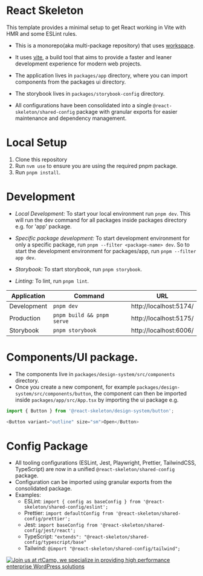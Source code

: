 # React Skeleton

This template provides a minimal setup to get React working in Vite with HMR and some ESLint rules.

- This is a monorepo(aka multi-package repository) that uses [workspace](https://pnpm.io/workspaces).
- It uses [vite](https://vite.dev/), a build tool that aims to provide a faster and leaner development experience for modern web projects.

- The application lives in `packages/app` directory, where you can import components from the packages ui directory.
- The storybook lives in `packages/storybook-config` directory.
- All configurations have been consolidated into a single `@react-skeleton/shared-config` package with granular exports for easier maintenance and dependency management.

# Local Setup

1. Clone this repository
2. Run `nvm use` to ensure you are using the required pnpm package.
3. Run `pnpm install`.

# Development
- *Local Development:* To start your local environment run `pnpm dev`.
  This will run the dev command for all packages inside packages directory e.g. for 'app' package.
- *Specific package development:* To start development environment for only a specific package, run `pnpm --filter <package-name> dev`.
  So to start the development environment for packages/app, run `pnpm --filter app dev`.

- *Storybook:* To start storybook, run `pnpm storybook`.
- *Linting:* To lint, run `pnpm lint`.

| Application | Command                     | URL                   |
|-------------|-----------------------------|-----------------------|
| Development | `pnpm dev`                  | http://localhost:5174/|
| Production  | `pnpm build && pnpm serve`  | http://localhost:5175/|
| Storybook   | `pnpm storybook`            | http://localhost:6006/|

# Components/UI package.
- The components live in `packages/design-system/src/components` directory.
- Once you create a new component, for example `packages/design-system/src/components/button`, the
  component can then be imported inside `packages/app/src/App.tsx` by importing the ui package
  e.g.
 ```javascript
import { Button } from '@react-skeleton/design-system/button';

<Button variant="outline" size="sm">Open</Button>
```
# Config Package
- All tooling configurations (ESLint, Jest, Playwright, Prettier, TailwindCSS, TypeScript) are now in a unified `@react-skeleton/shared-config` package.
- Configuration can be imported using granular exports from the consolidated package.
- Examples:
  - ESLint: `import { config as baseConfig } from '@react-skeleton/shared-config/eslint';`
  - Prettier: `import defaultConfig from '@react-skeleton/shared-config/prettier';`
  - Jest: `import baseConfig from '@react-skeleton/shared-config/jest/react';`
  - TypeScript: `"extends": "@react-skeleton/shared-config/typescript/base"`
  - Tailwind: `@import "@react-skeleton/shared-config/tailwind";`

<a href="https://rtcamp.com/"><img src="https://rtcamp.com/wp-content/uploads/sites/2/2019/04/github-banner@2x.png" alt="Join us at rtCamp, we specialize in providing high performance enterprise WordPress solutions"></a>
